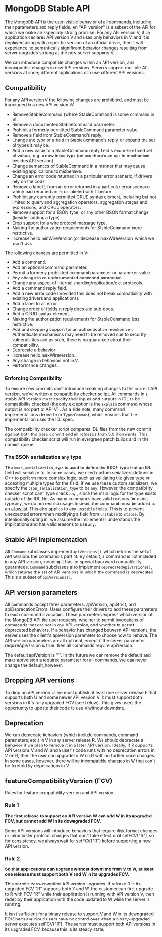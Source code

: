 # MongoDB Stable API

The MongoDB API is the user-visible behavior of all commands, including their parameters and reply
fields. An "API version" is a subset of the API for which we make an especially strong promise: For
any API version V, if an application declares API version V and uses only behaviors in V, and it is
deployed along with a specific version of an official driver, then it will experience no
semantically significant behavior changes resulting from server upgrades so long as the new server
supports V.

We can introduce compatible changes within an API version, and incompatible changes in new API
versions. Servers support multiple API versions at once; different applications can use different
API versions.

## Compatibility

For any API version V the following changes are prohibited, and must be introduced in a new API
version W.

- Remove StableCommand (where StableCommand is some command in V).
- Remove a documented StableCommand parameter.
- Prohibit a formerly permitted StableCommand parameter value.
- Remove a field from StableCommand's reply.
- Change the type of a field in StableCommand's reply, or expand the set of types it may be.
- Add a new value to a StableCommand reply field's enum-like fixed set of values, e.g. a new index
  type (unless there's an opt-in mechanism besides API version).
- Change semantics of StableCommand in a manner that may cause existing applications to misbehave.
- Change an error code returned in a particular error scenario, if drivers rely on the code.
- Remove a label L from an error returned in a particular error scenario which had returned an error
  labeled with L before.
- Prohibit any currently permitted CRUD syntax element, including but not limited to query and
  aggregation operators, aggregation stages and expressions, and CRUD operators.
- Remove support for a BSON type, or any other BSON format change (besides adding a type).
- Drop support for a wire protocol message type.
- Making the authorization requirements for StableCommand more restrictive.
- Increase hello.minWireVersion (or decrease maxWireVersion, which we won't do).

The following changes are permitted in V:

- Add a command.
- Add an optional command parameter.
- Permit a formerly prohibited command parameter or parameter value.
- Any change in an undocumented command parameter.
- Change any aspect of internal sharding/replication/etc. protocols.
- Add a command reply field.
- Add a new error code (provided this does not break compatibility with existing drivers and
  applications).
- Add a label to an error.
- Change order of fields in reply docs and sub-docs.
- Add a CRUD syntax element.
- Making the authorization requirements for StableCommand less restrictive.
- Add and dropping support for an authentication mechanism. Authenticate mechanisms may need to be
  removed due to security vulnerabilties and as such, there is no guarantee about their
  compatibility.
- Deprecate a behavior
- Increase hello.maxWireVersion.
- Any change in behaviors not in V.
- Performance changes.


### Enforcing Compatibility

To ensure new commits don’t introduce breaking changes to the current API version, we’ve written a
[compatibility checker script](https://github.com/mongodb/mongo/blob/6aaad044a819a50a690b932afeda9aa278ba0f2e/buildscripts/idl/idl_check_compatibility.py).
All commands in a stable API version must specify their inputs and outputs in IDL to be
compatibility checked (the only exception is the `explain` command whose output is not part of API
V1). As a side note, many command implementations derive from `TypedCommand`, which ensures
that the implementation uses the IDL spec.

The compatibility checker script compares IDL files from the new commit against both the base
commit and all [releases](https://github.com/mongodb/mongo/blob/10439de079b03a981ead7f5566e6f539a6f9becd/buildscripts/idl/checkout_idl_files_from_past_releases.py)
from 5.0.0 onwards. This compatibility checker script will run in evergreen patch builds
and in the commit queue.

### The BSON serialization `any` type

The `bson_serialization_type` is used to define the BSON type that an IDL field will serialize to.
In some cases, we need custom serializers defined in C++ to perform more complex logic,
such as validating the given type or accepting multiple types for the field. If we use these custom
serializers, we specify the `bson_serialization_type` to be `any`. However, the compatibility
checker script can’t type check  `any` , since the main logic for the type exists outside of the
IDL file. As many commands have valid reasons for using type `any`, we do not restrict usage.
Instead, the command must be added to an [allowlist](https://github.com/mongodb/mongo/blob/6aaad044a819a50a690b932afeda9aa278ba0f2e/buildscripts/idl/idl_check_compatibility.py#L52).
This also applies to any `unstable` fields. This is to prevent unexpected errors when modifying
a field from `unstable` to `stable`. By intentionally opting in, we assume the implementer
understands the implications and has valid reasons to use `any`.

## Stable API implementation

All `Command` subclasses implement `apiVersions()`, which returns the set of API versions the
command is part of. By default, a command is not included in any API version, meaning it has no
special backward compatibility guarantees. `Command` subclasses also implement
`deprecatedApiVersions()`, which returns the set of API versions in which the command is deprecated.
This is a subset of `apiVersions()`.

## API version parameters

All commands accept three parameters: apiVersion, apiStrict, and apiDeprecationErrors. Users
configure their drivers to add these parameters to each command invocation. These parameters express
which version of the MongoDB API the user requests, whether to permit invocations of commands that
are not in any API version, and whether to permit deprecated behaviors. If a behavior has changed
between API versions, the server uses the client's apiVersion parameter to choose how to behave. The
API version parameters are all optional, except if the server parameter requireApiVersion is true:
then all commands require apiVersion.

The default apiVersion is "1". In the future we can remove the default and make apiVersion a
required parameter for all commands. We can never change the default, however.

## Dropping API versions

To drop an API version U, we must publish at least one server release R that supports both U and
some newer API version V. It must support both versions in R's fully upgraded FCV (see below). This
gives users the opportunity to update their code to use V without downtime.

## Deprecation

We can deprecate behaviors (which include commands, command parameters, etc.) in V in any server
release R. We should deprecate a behavior if we plan to remove it in a later API version. Ideally,
if R supports API versions V and W, and a user's code runs with no deprecation errors in V on R,
then the user can upgrade to W on R with no further code changes. In some cases, however, there will
be incompatible changes in W that can't be foretold by deprecations in V.

## featureCompatibilityVersion (FCV)

Rules for feature compatibility version and API version:

### Rule 1

**The first release to support an API version W can add W in its upgraded FCV, but cannot add W in
  its downgraded FCV.**

Some API versions will introduce behaviors that require disk format changes or intracluster protocol
changes that don't take effect until setFCV("R"), so for consistency, we always wait for setFCV("R")
before supporting a new API version.

### Rule 2

**So that applications can upgrade without downtime from V to W, at least one release must support
  both V and W in its upgraded FCV.**

This permits zero-downtime API version upgrades. If release R in its upgraded FCV "R" supports both
V and W, the customer can first upgrade to R with FCV "R" while their application is running with
API version V, then redeploy their application with the code updated to W while the server is
running.

It isn't sufficient for a binary release to support V and W in its downgraded FCV, because cloud
users have no control over when a binary-upgraded server executes setFCV("R"). The server must
support both API versions in its upgraded FCV, because this is its steady state.
